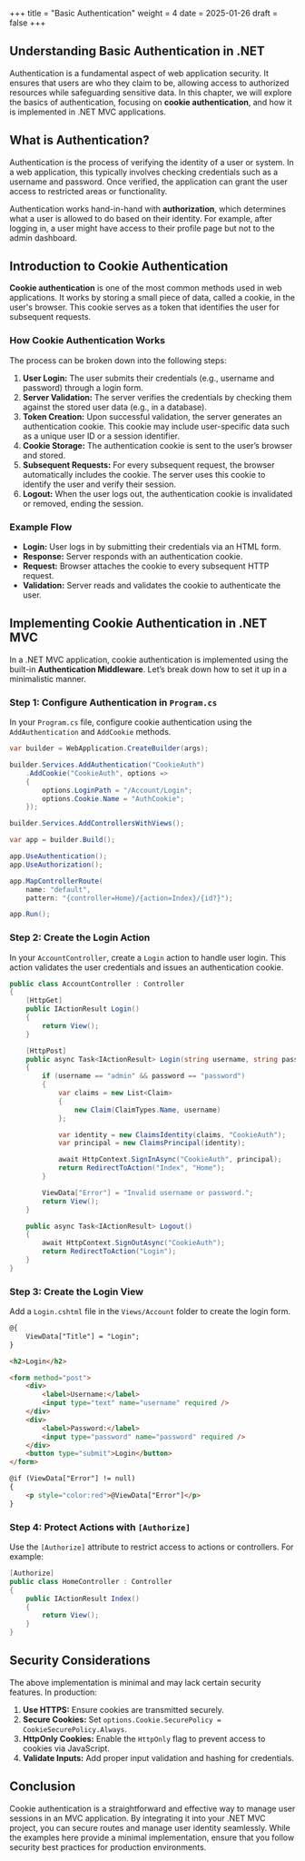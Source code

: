 +++
title = "Basic Authentication"
weight = 4
date = 2025-01-26
draft = false
+++

## Understanding Basic Authentication in .NET

Authentication is a fundamental aspect of web application security. It ensures that users are who they claim to be, allowing access to authorized resources while safeguarding sensitive data. In this chapter, we will explore the basics of authentication, focusing on **cookie authentication**, and how it is implemented in .NET MVC applications.

## What is Authentication?

Authentication is the process of verifying the identity of a user or system. In a web application, this typically involves checking credentials such as a username and password. Once verified, the application can grant the user access to restricted areas or functionality.

Authentication works hand-in-hand with **authorization**, which determines what a user is allowed to do based on their identity. For example, after logging in, a user might have access to their profile page but not to the admin dashboard.

## Introduction to Cookie Authentication

**Cookie authentication** is one of the most common methods used in web applications. It works by storing a small piece of data, called a cookie, in the user's browser. This cookie serves as a token that identifies the user for subsequent requests.

### How Cookie Authentication Works

The process can be broken down into the following steps:

1. **User Login:** The user submits their credentials (e.g., username and password) through a login form.
2. **Server Validation:** The server verifies the credentials by checking them against the stored user data (e.g., in a database).
3. **Token Creation:** Upon successful validation, the server generates an authentication cookie. This cookie may include user-specific data such as a unique user ID or a session identifier.
4. **Cookie Storage:** The authentication cookie is sent to the user’s browser and stored.
5. **Subsequent Requests:** For every subsequent request, the browser automatically includes the cookie. The server uses this cookie to identify the user and verify their session.
6. **Logout:** When the user logs out, the authentication cookie is invalidated or removed, ending the session.

### Example Flow
- **Login:** User logs in by submitting their credentials via an HTML form.
- **Response:** Server responds with an authentication cookie.
- **Request:** Browser attaches the cookie to every subsequent HTTP request.
- **Validation:** Server reads and validates the cookie to authenticate the user.

## Implementing Cookie Authentication in .NET MVC

In a .NET MVC application, cookie authentication is implemented using the built-in **Authentication Middleware**. Let’s break down how to set it up in a minimalistic manner.

### Step 1: Configure Authentication in `Program.cs`

In your `Program.cs` file, configure cookie authentication using the `AddAuthentication` and `AddCookie` methods.

```csharp
var builder = WebApplication.CreateBuilder(args);

builder.Services.AddAuthentication("CookieAuth")
    .AddCookie("CookieAuth", options =>
    {
        options.LoginPath = "/Account/Login";
        options.Cookie.Name = "AuthCookie";
    });

builder.Services.AddControllersWithViews();

var app = builder.Build();

app.UseAuthentication();
app.UseAuthorization();

app.MapControllerRoute(
    name: "default",
    pattern: "{controller=Home}/{action=Index}/{id?}");

app.Run();
```

### Step 2: Create the Login Action

In your `AccountController`, create a `Login` action to handle user login. This action validates the user credentials and issues an authentication cookie.

```csharp
public class AccountController : Controller
{
    [HttpGet]
    public IActionResult Login()
    {
        return View();
    }

    [HttpPost]
    public async Task<IActionResult> Login(string username, string password)
    {
        if (username == "admin" && password == "password")
        {
            var claims = new List<Claim>
            {
                new Claim(ClaimTypes.Name, username)
            };

            var identity = new ClaimsIdentity(claims, "CookieAuth");
            var principal = new ClaimsPrincipal(identity);

            await HttpContext.SignInAsync("CookieAuth", principal);
            return RedirectToAction("Index", "Home");
        }

        ViewData["Error"] = "Invalid username or password.";
        return View();
    }

    public async Task<IActionResult> Logout()
    {
        await HttpContext.SignOutAsync("CookieAuth");
        return RedirectToAction("Login");
    }
}
```

### Step 3: Create the Login View

Add a `Login.cshtml` file in the `Views/Account` folder to create the login form.

```html
@{
    ViewData["Title"] = "Login";
}

<h2>Login</h2>

<form method="post">
    <div>
        <label>Username:</label>
        <input type="text" name="username" required />
    </div>
    <div>
        <label>Password:</label>
        <input type="password" name="password" required />
    </div>
    <button type="submit">Login</button>
</form>

@if (ViewData["Error"] != null)
{
    <p style="color:red">@ViewData["Error"]</p>
}
```

### Step 4: Protect Actions with `[Authorize]`

Use the `[Authorize]` attribute to restrict access to actions or controllers. For example:

```csharp
[Authorize]
public class HomeController : Controller
{
    public IActionResult Index()
    {
        return View();
    }
}
```

## Security Considerations

The above implementation is minimal and may lack certain security features. In production:

1. **Use HTTPS:** Ensure cookies are transmitted securely.
2. **Secure Cookies:** Set `options.Cookie.SecurePolicy = CookieSecurePolicy.Always`.
3. **HttpOnly Cookies:** Enable the `HttpOnly` flag to prevent access to cookies via JavaScript.
4. **Validate Inputs:** Add proper input validation and hashing for credentials.

## Conclusion

Cookie authentication is a straightforward and effective way to manage user sessions in an MVC application. By integrating it into your .NET MVC project, you can secure routes and manage user identity seamlessly. While the examples here provide a minimal implementation, ensure that you follow security best practices for production environments.

